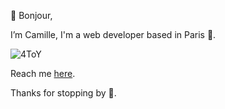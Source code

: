 🖖 Bonjour, 

I’m Camille,  I'm a web developer based in Paris 🥐.

![4ToY](https://user-images.githubusercontent.com/74145009/111066449-70bd3480-84bf-11eb-9823-448e01154e1a.gif)


Reach me [here](mailto:camille.doizelet@gmail.com).

Thanks for stopping by 👐.


